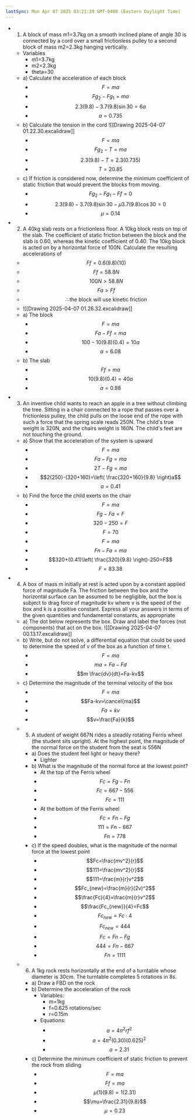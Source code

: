 ```yaml
---
lastSync: Mon Apr 07 2025 03:21:39 GMT-0400 (Eastern Daylight Time)
---
```

- 1. A block of mass m1=3.7kg on a smooth inclined plane of angle 30 is connected by a cord over a small frictionless pulley to a second block of mass m2=2.3kg hanging vertically. 
	- Variables
		- m1=3.7kg
		- m2=2.3kg
		- theta=30
	- a) Calculate the acceleration of each block
		- $$F=ma$$
		- $$Fg_{2}-Fg_{1}=ma$$
		- $$2.3(9.8)-3.7(9.8)\sin 30=6a$$
		- $$a=0.735$$
	- b) Calculate the tension in the cord ![[Drawing 2025-04-07 01.22.30.excalidraw]]
		- $$F=ma$$
		- $$Fg_{2}-T=ma$$
		- $$2.3(9.8)-T=2.3(0.735)$$
		- $$T=20.85$$
	- c) If friction is considered now, determine the minimum coefficient of static friction that would prevent the blocks from moving.
		- $$Fg_{2}-Fg_{1}-Ff=0$$
		- $$2.3(9.8)-3.7(9.8)\sin 30-\mu3.7(9.8)\cos 30=0$$
		- $$\mu=0.14$$
- 2. A 40kg slab rests on a frictionless floor. A 10kg block rests on top of the slab. The coefficient of static friction between the block and the slab is 0.60, whereas the kinetic coefficient of 0.40. The 10kg block is acted on by a horizontal force of 100N. Calculate the resulting accelerations of
	- $$Ff=0.6(9.8)(10)$$
	- $$Ff=58.8N$$
	- $$100N>58.8N$$
	- $$Fa>Ff$$
	- $$\therefore \text{the block will use kinetic friction}$$
	-  ![[Drawing 2025-04-07 01.26.32.excalidraw]]
	- a) The block
		- $$F=ma$$
		- $$Fa-Ff=ma$$
		- $$100-10(9.8)(0.4)=10a$$
		- $$a=6.08$$
	- b) The slab
		- $$Ff=ma$$
		- $$10(9.8)(0.4)=40a$$
		- $$a=0.98$$
- 3. An inventive child wants to reach an apple in a tree without climbing the tree. Sitting in a chair connected to a rope that passes over a frictionless pulley, the child pulls on the loose end of the rope with such a force that the spring scale reads 250N. The child's true weight is 320N, and the chairs weight is 160N. The child's feet are not touching the ground.
	- a) Show that the acceleration of the system is upward
		- $$F=ma$$
		- $$Fa-Fg=ma$$
		- $$2T-Fg=ma$$
		- $$2(250)-(320+160)=\left( \frac{320+160}{9.8} \right)a$$
		- $$a=0.41$$
	- b) Find the force the child exerts on the chair
		- $$F=ma$$
		- $$Fg-Fa=F$$
		- $$320-250=F$$
		- $$F=70$$
		- $$F=ma$$
		- $$Fn-Fa=ma$$
		- $$320+(0.41)\left( \frac{320}{9.8} \right)-250=F$$
		- $$F=83.38$$
- 4. A box of mass m initially at rest is acted upon by a constant applied force of magnitude Fa. The friction between the box and the horizontal surface can be assumed to be negligible, but the box is subject to drag force of magnitude kv where v is the speed of the box and k is a positive constant. Express all your answers in terms of the given quantities and fundamental constants, as appropriate
	- a) The dot below represents the box. Draw and label the forces (not components) that act on the box. ![[Drawing 2025-04-07 00.13.17.excalidraw]]
	- b) Write, but do not solve, a differential equation that could be used to determine the speed of v of the box as a function of time t.
		- $$F=ma$$
		- $$ma=Fa-Fd$$
		- $$m \frac{dv}{dt}=Fa-kv$$
	- c) Determine the magnitude of the terminal velocity of the box
		- $$F=ma$$
		- $$Fa-kv=\cancel{ma}$$
		- $$Fa=kv$$
		- $$v=\frac{Fa}{k}$$
	- 5. A student of weight 667N rides a steadily rotating Ferris wheel (the student sits upright). At the highest point, the magnitude of the normal force on the student from the seat is 556N
		- a) Does the student feel light or heavy there?
			- Lighter
		- b) What is the magnitude of the normal force at the lowest point?
			- At the top of the Ferris wheel
			- $$Fc=Fg-Fn$$
			- $$Fc=667-556$$
			- $$Fc=111$$
			- At the bottom of the Ferris wheel
			- $$Fc=Fn-Fg$$
			- $$111=Fn-667$$
			- $$Fn=778$$
		- c) If the speed doubles, what is the magnitude of the normal force at the lowest point
			- $$Fc=\frac{mv^2}{r}$$
			- $$111=\frac{mv^2}{r}$$
			- $$111=\frac{m}{r}v^2$$
			- $$Fc_{new}=\frac{m}{r}(2v)^2$$
			- $$\frac{Fc}{4}=\frac{m}{r}v^2$$
			- $$\frac{Fc_{new}}{4}=Fc$$
			- $$Fc_{new}=Fc\cdot 4$$
			- $$Fc_{new}=444$$
			- $$Fc=Fn-Fg$$
			- $$444=Fn-667$$
			- $$Fn=1111$$
	- 6. A 1kg rock rests horizontally at the end of a turntable whose diameter is 30cm. The turntable completes 5 rotations in 8s.
		- a) Draw a FBD on the rock
		- b) Determine the acceleration of the rock
			- Variables:
				- m=1kg
				- f=0.625 rotations/sec
				- r=0.15m
			- Equations:
				- $$a=4\pi^2rf^2$$
				- $$a=4\pi^2(0.30)(0.625)^2$$
				- $$a=2.31$$
		- c) Determine the minimum coefficient of static friction to prevent the rock from sliding
			- $$F=ma$$
			- $$Ff=ma$$
			- $$\mu (1)(9.8)=1(2.31)$$
			- $$\mu=\frac{2.31}{9.8}$$
			- $$\mu=0.23$$
$$$$
